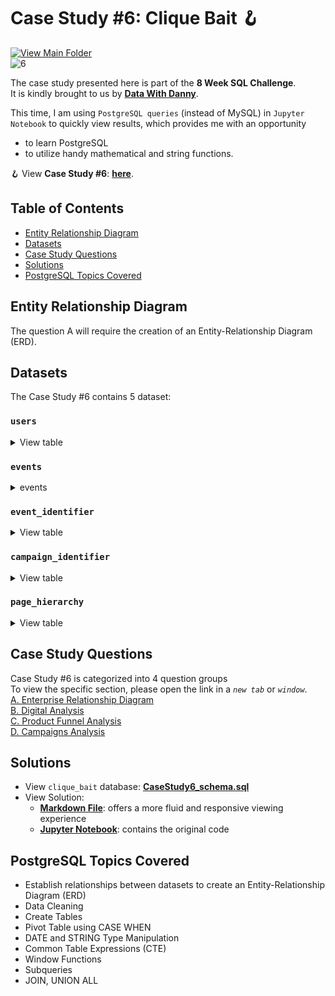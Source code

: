 # Case Study #6: Clique Bait 🪝</br>
[![View Main Folder](https://img.shields.io/badge/View-Main_Folder-F5788D.svg?logo=GitHub)](https://github.com/chanronnie/8WeekSQLChallenge)</br>
![6](https://github.com/chanronnie/8WeekSQLChallenge/assets/121308347/364b11b1-7a4b-47d9-b7a6-6fd87075d140)


The case study presented here is part of the **8 Week SQL Challenge**.\
It is kindly brought to us by [**Data With Danny**](https://8weeksqlchallenge.com).

This time, I am using `PostgreSQL queries` (instead of MySQL) in `Jupyter Notebook` to quickly view results, which provides me with an opportunity 
  - to learn PostgreSQL
  - to utilize handy mathematical and string functions.


🪝 View **Case Study #6**: [**here**](https://8weeksqlchallenge.com/case-study-6/).

## Table of Contents
* [Entity Relationship Diagram](#entity-relationship-diagram)
* [Datasets](#datasets)
* [Case Study Questions](#case-study-questions)
* [Solutions](#solutions)
* [PostgreSQL Topics Covered](#postgresql-topics-covered)

## Entity Relationship Diagram
The question A will require the creation of an Entity-Relationship Diagram (ERD).


## Datasets
The Case Study #6 contains 5 dataset:


### `users`
<details>
<summary>
View table
</summary>
  
`users` : This table shows all the user_id along with their unique cookie_id (PK).
  
user_id | cookie_id | start_date
--- | --- | ---
397 | 759ff | 2020-03-30 00:00:00
215 | 863329 | 2020-01-26 00:00:00
191 | eefca9 | 2020-03-15 00:00:00
89 | 764796 | 2020-01-07 00:00:00
127 | 17ccc5 | 2020-01-22 00:00:00
81 | b0b666 | 2020-03-01 00:00:00
260 | a4f236 | 2020-01-08 00:00:00
203 | d1182f | 2020-04-18 00:00:00
23 | 12dbc8 | 2020-01-18 00:00:00
375 | f61d69 | 2020-01-03 00:00:00
  
</details>


### `events`
<details>
<summary>
events
</summary>
  
`events` : The table lists all the website interactions by customers (cookie_id, webpage visited, etc.).

visit_id | cookie_id | page_id | event_type | sequence_number | event_time
--- | --- | --- | --- | --- | --- 
719fd3 | 3d83d3 | 5 | 1 | 4 | 2020-03-02 00:29:09.975502
fb1eb1 | c5ff25 | 5 | 2 | 8 | 2020-01-22 07:59:16.761931
23fe81 | 1e8c2d | 10 | 1 | 9 | 2020-03-21 13:14:11.745667
ad91aa | 648115 | 6 | 1 | 3 | 2020-04-27 16:28:09.824606
5576d7 | ac418c | 6 | 1 | 4 | 2020-01-18 04:55:10.149236
48308b | c686c1 | 8 | 1 | 5 | 2020-01-29 06:10:38.702163
46b17d | 78f9b3 | 7 | 1 | 12 | 2020-02-16 09:45:31.926407
9fd196 | ccf057 | 4 | 1 | 5 | 2020-02-14 08:29:12.922164
edf853 | f85454 | 1 | 1 | 1 | 2020-02-22 12:59:07.652207
3c6716 | 02e74f | 3 | 2 | 5 | 2020-01-31 17:56:20.777383

</details>


### `event_identifier`
<details>
<summary>
View table
</summary>
  
`event_identifier` : The table maps the event_type to its corresponding event_name.

event_type | event_name
--- | ---
1 | Page View
2 | Add to Cart
3 | Purchase
4 | Ad Impression
5 | Ad Click

</details>


### `campaign_identifier`
<details>
<summary>
View table
</summary>
  
`campaign_identifier`: The table lists the information of the three campaigns that ran on the Clique Bait website.

campaign_id | products | campaign_name | start_date | end_date
--- | --- | --- | --- | --- 
1 | 1-3 | BOGOF - Fishing For Compliments | 2020-01-01 00:00:00 | 2020-01-14 00:00:00
2 | 4-5 | 25% Off - Living The Lux Life | 2020-01-15 00:00:00 | 2020-01-28 00:00:00
3 | 6-8 | Half Off - Treat Your Shellf(ish) | 2020-02-01 00:00:00 | 2020-03-31 00:00:00

</details>


### `page_hierarchy`
<details>
<summary>
View table
</summary>
  
`page_hierarchy`: The table maps the page_id to its page_name.

page_id | page_name | product_category | product_id
--- | --- | --- | --- 
1 | Home Page | null | null
2 | All Products | null | null
3 | Salmon | Fish | 1
4 | Kingfish | Fish | 2
5 | Tuna | Fish | 3
6 | Russian Caviar | Luxury | 4
7 | Black Truffle | Luxury | 5
8 | Abalone | Shellfish | 6
9 | Lobster | Shellfish | 7
10 | Crab | Shellfish | 8
11 | Oyster | Shellfish | 9
12 | Checkout | null | null
13 | Confirmation | null | null

</details>


## Case Study Questions
Case Study #6 is categorized into 4 question groups\
To view the specific section, please open the link in a *`new tab`* or *`window`*.\
[A. Enterprise Relationship Diagram](CaseStudy6_solutions.md#A)\
[B. Digital Analysis](CaseStudy6_solutions.md#B)\
[C. Product Funnel Analysis](CaseStudy6_solutions.md#C)\
[D. Campaigns Analysis](CaseStudy6_solutions.md#D)

## Solutions
- View `clique_bait` database: [**CaseStudy6_schema.sql**](https://raw.githubusercontent.com/chanronnie/8WeekSQLChallenge/main/CaseStudy%236%20-%20Clique%20Bait/CaseStudy6_schema.sql)
- View Solution:
    - [**Markdown File**](CaseStudy6_solutions.md): offers a more fluid and responsive viewing experience
    - [**Jupyter Notebook**](CaseStudy6_solutions.ipynb): contains the original code

## PostgreSQL Topics Covered
- Establish relationships between datasets to create an Entity-Relationship Diagram (ERD)
- Data Cleaning
- Create Tables
- Pivot Table using CASE WHEN
- DATE and STRING Type Manipulation
- Common Table Expressions (CTE)
- Window Functions
- Subqueries
- JOIN, UNION ALL
